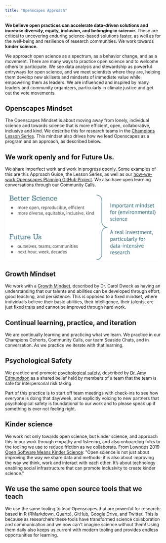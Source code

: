 ```yaml
---
title: "Openscapes Approach"
---
```


**We believe open practices can accelerate data-driven solutions and increase diversity, equity, inclusion, and belonging in science.** These are critical to uncovering enduring science-based solutions faster, as well as for the well-being and resilience of research communities. We work towards **kinder science.**

We approach open science as a spectrum, as a behavior change, and as a movement. There are many ways to practice open science and to welcome others to participate. We see data analysis and stewardship as powerful entryways for open science, and we meet scientists where they are, helping them develop new skillsets and mindsets of immediate value while empowering them as leaders. We are influenced and inspired by many leaders and community organizers, particularly in climate justice and get out the vote movements.

## Openscapes Mindset

The Openscapes Mindset is about moving away from lonely, individual science and towards science that is more efficient, open, collaborative, inclusive and kind. We describe this for research teams in the [Champions Lesson Series](https://openscapes.github.io/series/). This mindset also drives how we lead Openscapes as a program and an approach, as described below.

## We work openly and for Future Us.

We share imperfect work and work in progress openly. Some examples of this are this Approach Guide, the Lesson Series, as well as our [how-we-work Openscapes Planning GitHub Project](https://github.com/orgs/Openscapes/projects/5). We also have open learning conversations through our Community Calls.

![](images/betterscience-future-us-sortee.png)

## Growth Mindset

We work with a [Growth Mindset](https://en.wikipedia.org/wiki/Mindset#Fixed_and_growth_mindset), described by Dr. Carol Dweck as having an understanding that our talents and abilities can be developed through effort, good teaching, and persistence. This is opposed to a fixed mindset, where individuals believe their basic abilities, their intelligence, their talents, are just fixed traits and cannot be improved through hard work.

## Continual learning, practice, and iteration

We are continually learning and practicing what we learn. We practice in our Champions Cohorts, Community Calls, our team Seaside Chats, and in conversation. As we practice we iterate with that learning.

## Psychological Safety

We practice and promote [psychological safety](https://rework.withgoogle.com/guides/understanding-team-effectiveness/steps/foster-psychological-safety/), described by [Dr. Amy Edmundson](https://en.wikipedia.org/wiki/Amy_Edmondson) as a shared belief held by members of a team that the team is safe for interpersonal risk taking. 

Part of this practice is to start off team meetings with check-ins to see how everyone is doing that day/week, and explicitly voicing to new partners that psychological safety is foundational to our work and to please speak up if something is ever not feeling right.

## Kinder science

We work not only towards open science, but kinder science, and approach this in our work through empathy and listening, and also onboarding folks to the tooling we use to reduce friction as we collaborate. From Lowndes 2019 [Open Software Means Kinder Science](https://blogs.scientificamerican.com/observations/open-software-means-kinder-science/): "Open science is not just about improving the way we share data and methods; it is also about improving the way we think, work and interact with each other. It’s about technology enabling social infrastructure that can promote inclusivity to create kinder science."

## We use the same open source tools that we teach

We use the same tooling to lead Openscapes that are powerful for research: based in R (RMarkdown, Quarto), GitHub, Google Drive, and Twitter. This is because as researchers these tools have transformed science collaboration and communication and we now can't imagine science without them! Using them daily also keeps us current with modern tooling and provides endless opportunities for learning.


